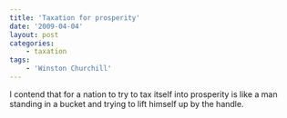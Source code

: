 ```yaml
---
title: 'Taxation for prosperity'
date: '2009-04-04'
layout: post
categories:
    - taxation
tags:
    - 'Winston Churchill'
---
```


I contend that for a nation to try to tax itself into prosperity is like a man standing in a bucket and trying to lift himself up by the handle.